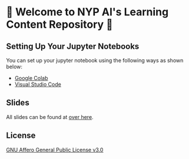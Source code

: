 # 🧰 Welcome to NYP AI's Learning Content Repository 🧰

## Setting Up Your Jupyter Notebooks

You can set up your jupyter notebook using the following ways as shown below:

- [Google Colab](https://colab.research.google.com/notebooks/intro.ipynb?utm_source=scs-index)
- [Visual Studio Code](https://code.visualstudio.com/docs/datascience/jupyter-notebooks)

## Slides 
All slides can be found at [over here](https://drive.google.com/drive/folders/1oLsZOoj1W8GE5IP3AhUh-YU-G37lleHB?usp=sharing). 

## License
[GNU Affero General Public License v3.0](https://www.gnu.org/licenses/agpl-3.0.en.html)